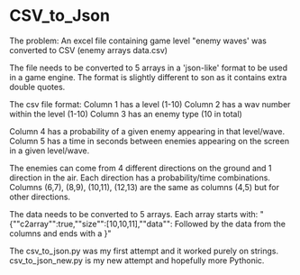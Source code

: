 # CSV_to_Json


The problem:
An excel file containing game level "enemy waves' was converted to CSV (enemy arrays data.csv)

The file needs to be converted to 5 arrays in a 'json-like' format to be used in a game engine. The format is slightly different to son as it contains extra double quotes.

The csv file format:
Column 1 has a level (1-10)
Column 2 has a wav number within the level (1-10)
Column 3 has an enemy type (10 in total)

Column 4 has a probability of a given enemy appearing in that level/wave.
Column 5 has a time in seconds between enemies appearing on the screen in a given level/wave.

The enemies can come from 4 different directions on the ground and 1 direction in the air. Each direction has a probability/time combinations.
Columns (6,7), (8,9), (10,11), (12,13) are the same as columns (4,5) but for other directions.

The data needs to be converted to 5 arrays. Each array starts with:
	"{""c2array"":true,""size"":[10,10,11],""data"":
Followed by the data from the columns and ends with a }"

The csv_to_json.py was my first attempt and it worked purely on strings.
csv_to_json_new.py is my new attempt and hopefully more Pythonic.
